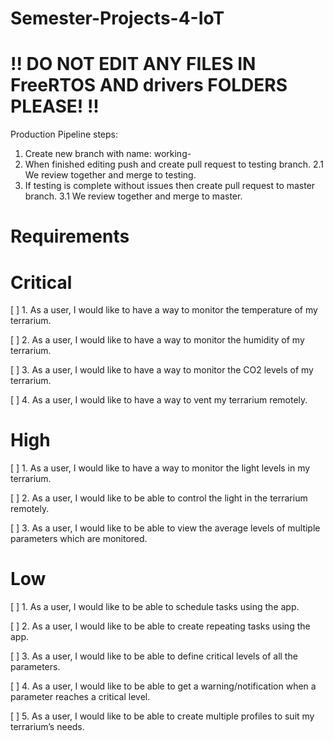 # Semester-Projects-4-IoT

# !! DO NOT EDIT ANY FILES IN FreeRTOS AND drivers FOLDERS PLEASE! !! 

Production Pipeline steps:

1. Create new branch with name: working-<taskname>
2. When finished editing push and create pull request to testing branch.
2.1 We review together and merge to testing.
3. If testing is complete without issues then create pull request to master branch.
3.1 We review together and merge to master.

# Requirements
# Critical
 [ ]  1. As a user, I would like to have a way to monitor the temperature of my terrarium.
 
 [ ]  2. As a user, I would like to have a way to monitor the humidity of my terrarium.
 
 [ ] 3. As a user, I would like to have a way to monitor the CO2 levels of my terrarium.
 
 [ ] 4. As a user, I would like to have a way to vent my terrarium remotely.
 
# High
 [ ] 1. As a user, I would like to have a way to monitor the light levels in my terrarium.
 
 [ ] 2. As a user, I would like to be able to control the light in the terrarium remotely.
 
 [ ] 3. As a user, I would like to be able to view the average levels of multiple
parameters which are monitored.

# Low
 [ ] 1. As a user, I would like to be able to schedule tasks using the app.
 
 [ ] 2. As a user, I would like to be able to create repeating tasks using the app.
 
 [ ] 3. As a user, I would like to be able to define critical levels of all the parameters.
 
 [ ] 4. As a user, I would like to be able to get a warning/notification when a parameter
reaches a critical level.

 [ ] 5. As a user, I would like to be able to create multiple profiles to suit my terrarium’s
needs.
